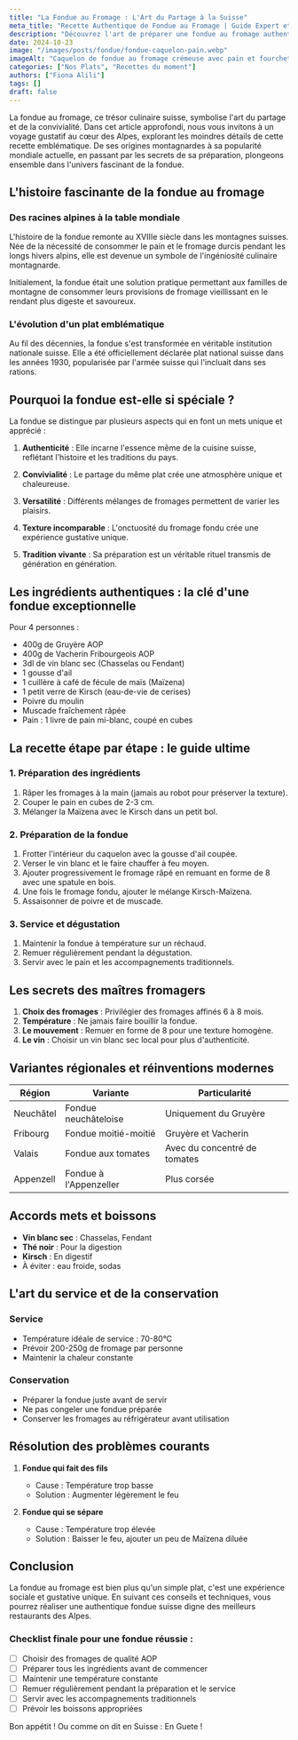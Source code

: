 ```yaml
---
title: "La Fondue au Fromage : L'Art du Partage à la Suisse"
meta_title: "Recette Authentique de Fondue au Fromage | Guide Expert et Astuces"
description: "Découvrez l'art de préparer une fondue au fromage authentique avec notre guide complet. Explorez l'histoire, les secrets et les techniques des maîtres fromagers pour créer ce plat convivial suisse adoré dans le monde entier."
date: 2024-10-23
image: "/images/posts/fondue/fondue-caquelon-pain.webp"
imageAlt: "Caquelon de fondue au fromage crémeuse avec pain et fourchettes à fondue"
categories: ["Nos Plats", "Recettes du moment"]
authors: ["Fiona Alili"]
tags: []
draft: false
---
```


La fondue au fromage, ce trésor culinaire suisse, symbolise l'art du partage et de la convivialité. Dans cet article approfondi, nous vous invitons à un voyage gustatif au cœur des Alpes, explorant les moindres détails de cette recette emblématique. De ses origines montagnardes à sa popularité mondiale actuelle, en passant par les secrets de sa préparation, plongeons ensemble dans l'univers fascinant de la fondue.

## L'histoire fascinante de la fondue au fromage

### Des racines alpines à la table mondiale

L'histoire de la fondue remonte au XVIIIe siècle dans les montagnes suisses. Née de la nécessité de consommer le pain et le fromage durcis pendant les longs hivers alpins, elle est devenue un symbole de l'ingéniosité culinaire montagnarde.

Initialement, la fondue était une solution pratique permettant aux familles de montagne de consommer leurs provisions de fromage vieillissant en le rendant plus digeste et savoureux.

### L'évolution d'un plat emblématique

Au fil des décennies, la fondue s'est transformée en véritable institution nationale suisse. Elle a été officiellement déclarée plat national suisse dans les années 1930, popularisée par l'armée suisse qui l'incluait dans ses rations.

## Pourquoi la fondue est-elle si spéciale ?

La fondue se distingue par plusieurs aspects qui en font un mets unique et apprécié :

1. **Authenticité** : Elle incarne l'essence même de la cuisine suisse, reflétant l'histoire et les traditions du pays.

2. **Convivialité** : Le partage du même plat crée une atmosphère unique et chaleureuse.

3. **Versatilité** : Différents mélanges de fromages permettent de varier les plaisirs.

4. **Texture incomparable** : L'onctuosité du fromage fondu crée une expérience gustative unique.

5. **Tradition vivante** : Sa préparation est un véritable rituel transmis de génération en génération.

## Les ingrédients authentiques : la clé d'une fondue exceptionnelle

Pour 4 personnes :

- 400g de Gruyère AOP
- 400g de Vacherin Fribourgeois AOP
- 3dl de vin blanc sec (Chasselas ou Fendant)
- 1 gousse d'ail
- 1 cuillère à café de fécule de maïs (Maïzena)
- 1 petit verre de Kirsch (eau-de-vie de cerises)
- Poivre du moulin
- Muscade fraîchement râpée
- Pain : 1 livre de pain mi-blanc, coupé en cubes

## La recette étape par étape : le guide ultime

### 1. Préparation des ingrédients

1. Râper les fromages à la main (jamais au robot pour préserver la texture).
2. Couper le pain en cubes de 2-3 cm.
3. Mélanger la Maïzena avec le Kirsch dans un petit bol.

### 2. Préparation de la fondue

1. Frotter l'intérieur du caquelon avec la gousse d'ail coupée.
2. Verser le vin blanc et le faire chauffer à feu moyen.
3. Ajouter progressivement le fromage râpé en remuant en forme de 8 avec une spatule en bois.
4. Une fois le fromage fondu, ajouter le mélange Kirsch-Maïzena.
5. Assaisonner de poivre et de muscade.

### 3. Service et dégustation

1. Maintenir la fondue à température sur un réchaud.
2. Remuer régulièrement pendant la dégustation.
3. Servir avec le pain et les accompagnements traditionnels.

## Les secrets des maîtres fromagers

1. **Choix des fromages** : Privilégier des fromages affinés 6 à 8 mois.
2. **Température** : Ne jamais faire bouillir la fondue.
3. **Le mouvement** : Remuer en forme de 8 pour une texture homogène.
4. **Le vin** : Choisir un vin blanc sec local pour plus d'authenticité.

## Variantes régionales et réinventions modernes

| Région | Variante | Particularité |
|--------|----------|---------------|
| Neuchâtel | Fondue neuchâteloise | Uniquement du Gruyère |
| Fribourg | Fondue moitié-moitié | Gruyère et Vacherin |
| Valais | Fondue aux tomates | Avec du concentré de tomates |
| Appenzell | Fondue à l'Appenzeller | Plus corsée |

## Accords mets et boissons

- **Vin blanc sec** : Chasselas, Fendant
- **Thé noir** : Pour la digestion
- **Kirsch** : En digestif
- À éviter : eau froide, sodas

## L'art du service et de la conservation

### Service
- Température idéale de service : 70-80°C
- Prévoir 200-250g de fromage par personne
- Maintenir la chaleur constante

### Conservation
- Préparer la fondue juste avant de servir
- Ne pas congeler une fondue préparée
- Conserver les fromages au réfrigérateur avant utilisation

## Résolution des problèmes courants

1. **Fondue qui fait des fils**
   - Cause : Température trop basse
   - Solution : Augmenter légèrement le feu

2. **Fondue qui se sépare**
   - Cause : Température trop élevée
   - Solution : Baisser le feu, ajouter un peu de Maïzena diluée

## Conclusion

La fondue au fromage est bien plus qu'un simple plat, c'est une expérience sociale et gustative unique. En suivant ces conseils et techniques, vous pourrez réaliser une authentique fondue suisse digne des meilleurs restaurants des Alpes.

### Checklist finale pour une fondue réussie :

- [ ] Choisir des fromages de qualité AOP
- [ ] Préparer tous les ingrédients avant de commencer
- [ ] Maintenir une température constante
- [ ] Remuer régulièrement pendant la préparation et le service
- [ ] Servir avec les accompagnements traditionnels
- [ ] Prévoir les boissons appropriées

Bon appétit ! Ou comme on dit en Suisse : En Guete !